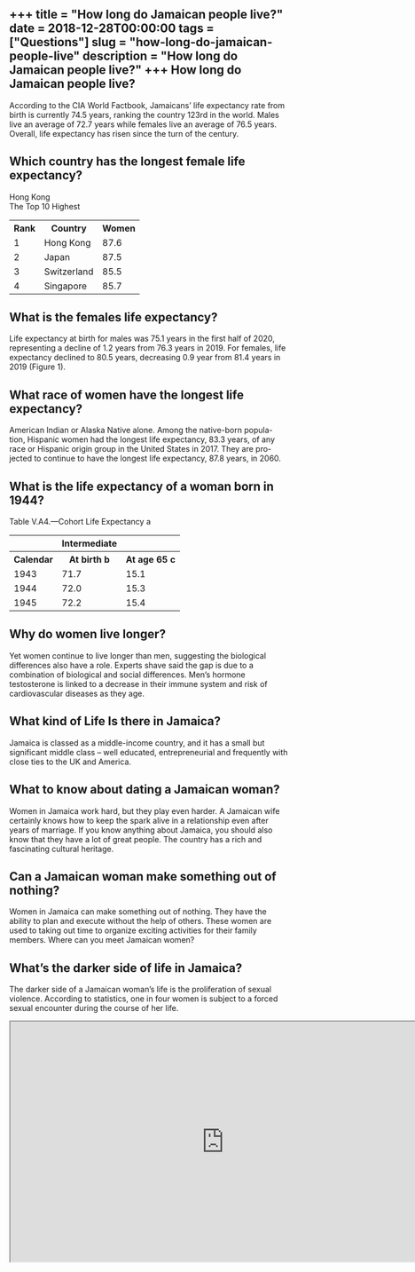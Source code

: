 +++
title = "How long do Jamaican people live?"
date = 2018-12-28T00:00:00
tags = ["Questions"]
slug = "how-long-do-jamaican-people-live"
description = "How long do Jamaican people live?"
+++
How long do Jamaican people live?
---------------------------------

According to the CIA World Factbook, Jamaicans’ life expectancy rate from birth is currently 74.5 years, ranking the country 123rd in the world. Males live an average of 72.7 years while females live an average of 76.5 years. Overall, life expectancy has risen since the turn of the century.

Which country has the longest female life expectancy?
-----------------------------------------------------

Hong Kong  
The Top 10 Highest

<table><tr><th>Rank</th><th>Country</th><th>Women</th></tr><tr><td>1</td><td>Hong Kong</td><td>87.6</td></tr><tr><td>2</td><td>Japan</td><td>87.5</td></tr><tr><td>3</td><td>Switzerland</td><td>85.5</td></tr><tr><td>4</td><td>Singapore</td><td>85.7</td></tr></table>

What is the females life expectancy?
------------------------------------

Life expectancy at birth for males was 75.1 years in the first half of 2020, representing a decline of 1.2 years from 76.3 years in 2019. For females, life expectancy declined to 80.5 years, decreasing 0.9 year from 81.4 years in 2019 (Figure 1).

What race of women have the longest life expectancy?
----------------------------------------------------

American Indian or Alaska Native alone. Among the native-born popula- tion, Hispanic women had the longest life expectancy, 83.3 years, of any race or Hispanic origin group in the United States in 2017. They are pro- jected to continue to have the longest life expectancy, 87.8 years, in 2060.

What is the life expectancy of a woman born in 1944?
----------------------------------------------------

Table V.A4.—Cohort Life Expectancy a

<table><tr><th></th><th>Intermediate</th></tr><tr><th>Calendar</th><th>At birth b</th><th>At age 65 c</th></tr><tr><td>1943</td><td>71.7</td><td>15.1</td></tr><tr><td>1944</td><td>72.0</td><td>15.3</td></tr><tr><td>1945</td><td>72.2</td><td>15.4</td></tr></table>

Why do women live longer?
-------------------------

Yet women continue to live longer than men, suggesting the biological differences also have a role. Experts shave said the gap is due to a combination of biological and social differences. Men’s hormone testosterone is linked to a decrease in their immune system and risk of cardiovascular diseases as they age.

What kind of Life Is there in Jamaica?
--------------------------------------

Jamaica is classed as a middle-income country, and it has a small but significant middle class – well educated, entrepreneurial and frequently with close ties to the UK and America.

What to know about dating a Jamaican woman?
-------------------------------------------

Women in Jamaica work hard, but they play even harder. A Jamaican wife certainly knows how to keep the spark alive in a relationship even after years of marriage. If you know anything about Jamaica, you should also know that they have a lot of great people. The country has a rich and fascinating cultural heritage.

Can a Jamaican woman make something out of nothing?
---------------------------------------------------

Women in Jamaica can make something out of nothing. They have the ability to plan and execute without the help of others. These women are used to taking out time to organize exciting activities for their family members. Where can you meet Jamaican women?

What’s the darker side of life in Jamaica?
------------------------------------------

The darker side of a Jamaican woman’s life is the proliferation of sexual violence. According to statistics, one in four women is subject to a forced sexual encounter during the course of her life.

<iframe allow="accelerometer; autoplay; clipboard-write; encrypted-media; gyroscope; picture-in-picture" allowfullscreen="" class="__youtube_prefs__  epyt-is-override  no-lazyload" data-no-lazy="1" data-origheight="433" data-origwidth="770" data-skipgform_ajax_framebjll="" height="433" id="_ytid_59035" loading="lazy" src="https://www.youtube.com/embed/KkT7OqaLPyg?enablejsapi=1&autoplay=0&cc_load_policy=0&cc_lang_pref=&iv_load_policy=1&loop=0&modestbranding=0&rel=1&fs=1&playsinline=0&autohide=2&theme=dark&color=red&controls=1&" title="YouTube player" width="770"></iframe>